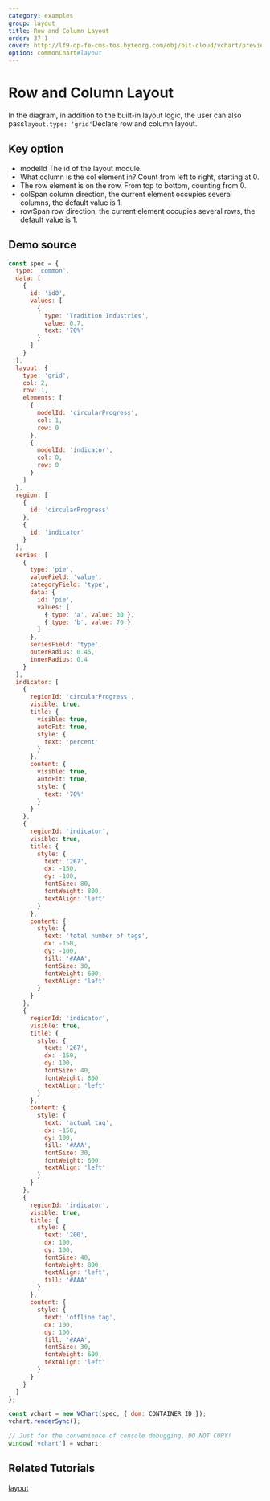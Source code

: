 ```yaml
---
category: examples
group: layout
title: Row and Column Layout
order: 37-1
cover: http://lf9-dp-fe-cms-tos.byteorg.com/obj/bit-cloud/vchart/preview/layout/grid-layout.png
option: commonChart#layout
---
```


# Row and Column Layout

In the diagram, in addition to the built-in layout logic, the user can also pass`layout.type: 'grid'`Declare row and column layout.

## Key option

- modelId The id of the layout module.
- What column is the col element in? Count from left to right, starting at 0.
- The row element is on the row. From top to bottom, counting from 0.
- colSpan column direction, the current element occupies several columns, the default value is 1.
- rowSpan row direction, the current element occupies several rows, the default value is 1.

## Demo source

```javascript livedemo
const spec = {
  type: 'common',
  data: [
    {
      id: 'id0',
      values: [
        {
          type: 'Tradition Industries',
          value: 0.7,
          text: '70%'
        }
      ]
    }
  ],
  layout: {
    type: 'grid',
    col: 2,
    row: 1,
    elements: [
      {
        modelId: 'circularProgress',
        col: 1,
        row: 0
      },
      {
        modelId: 'indicator',
        col: 0,
        row: 0
      }
    ]
  },
  region: [
    {
      id: 'circularProgress'
    },
    {
      id: 'indicator'
    }
  ],
  series: [
    {
      type: 'pie',
      valueField: 'value',
      categoryField: 'type',
      data: {
        id: 'pie',
        values: [
          { type: 'a', value: 30 },
          { type: 'b', value: 70 }
        ]
      },
      seriesField: 'type',
      outerRadius: 0.45,
      innerRadius: 0.4
    }
  ],
  indicator: [
    {
      regionId: 'circularProgress',
      visible: true,
      title: {
        visible: true,
        autoFit: true,
        style: {
          text: 'percent'
        }
      },
      content: {
        visible: true,
        autoFit: true,
        style: {
          text: '70%'
        }
      }
    },
    {
      regionId: 'indicator',
      visible: true,
      title: {
        style: {
          text: '267',
          dx: -150,
          dy: -100,
          fontSize: 80,
          fontWeight: 800,
          textAlign: 'left'
        }
      },
      content: {
        style: {
          text: 'total number of tags',
          dx: -150,
          dy: -100,
          fill: '#AAA',
          fontSize: 30,
          fontWeight: 600,
          textAlign: 'left'
        }
      }
    },
    {
      regionId: 'indicator',
      visible: true,
      title: {
        style: {
          text: '267',
          dx: -150,
          dy: 100,
          fontSize: 40,
          fontWeight: 800,
          textAlign: 'left'
        }
      },
      content: {
        style: {
          text: 'actual tag',
          dx: -150,
          dy: 100,
          fill: '#AAA',
          fontSize: 30,
          fontWeight: 600,
          textAlign: 'left'
        }
      }
    },
    {
      regionId: 'indicator',
      visible: true,
      title: {
        style: {
          text: '200',
          dx: 100,
          dy: 100,
          fontSize: 40,
          fontWeight: 800,
          textAlign: 'left',
          fill: '#AAA'
        }
      },
      content: {
        style: {
          text: 'offline tag',
          dx: 100,
          dy: 100,
          fill: '#AAA',
          fontSize: 30,
          fontWeight: 600,
          textAlign: 'left'
        }
      }
    }
  ]
};

const vchart = new VChart(spec, { dom: CONTAINER_ID });
vchart.renderSync();

// Just for the convenience of console debugging, DO NOT COPY!
window['vchart'] = vchart;
```

## Related Tutorials

[layout](link)
